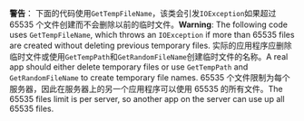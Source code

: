<span data-ttu-id="da686-101">**警告**： 下面的代码使用`GetTempFileName`，该类会引发`IOException`如果超过 65535 个文件创建而不会删除以前的临时文件。</span><span class="sxs-lookup"><span data-stu-id="da686-101">**Warning**: The following code uses `GetTempFileName`, which throws an `IOException` if more than 65535 files are created without deleting previous temporary files.</span></span> <span data-ttu-id="da686-102">实际的应用程序应删除临时文件或使用`GetTempPath`和`GetRandomFileName`创建临时文件的名称。</span><span class="sxs-lookup"><span data-stu-id="da686-102">A real app should either delete temporary files or use `GetTempPath` and `GetRandomFileName` to create temporary file names.</span></span> <span data-ttu-id="da686-103">65535 个文件限制为每个服务器，因此在服务器上的另一个应用程序可以使用 65535 的所有文件。</span><span class="sxs-lookup"><span data-stu-id="da686-103">The 65535 files limit is per server, so another app on the server can use up all 65535 files.</span></span> 